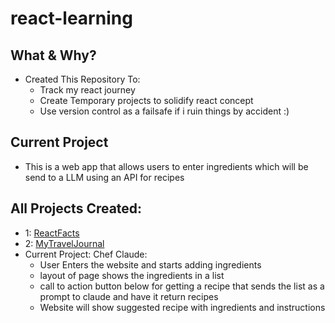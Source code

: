 # react-learning
## What & Why?
- Created This Repository To:
  - Track my react journey
  - Create Temporary projects to solidify react concept
  - Use version control as a failsafe if i ruin things by accident :)
## Current Project
- This is a web app that allows users to enter ingredients which will be send to a LLM using an API for recipes
## All Projects Created:
  - 1: [ReactFacts](https://github.com/asym1/reactLearning/tree/fe42a45cfa281c5b1164725808a82f42fb5b57d9)
  - 2: [MyTravelJournal](https://github.com/asym1/reactLearning/tree/2288c18f42bb7fc15c0d62502894c5027bbaa1eb)
  - Current Project: Chef Claude:
    - User Enters the website and starts adding ingredients
    - layout of page shows the ingredients in a list
    - call to action button below for getting a recipe that sends the list as a prompt to claude and have it return recipes
    - Website will show suggested recipe with ingredients and instructions
